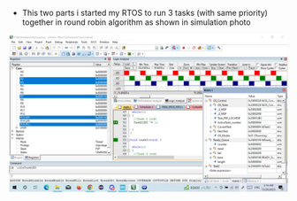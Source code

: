 - This two parts i started my RTOS to run 3 tasks (with same priority) together in round robin algorithm as shown in simulation photo

<p align="center">
  <img src="https://github.com/mgtera200/Master-Embedded-System/blob/main/PROJECTS/%5B%20teraRTOS%20%5D/teraRTOS_Part2%26Part3/MicroVision_Simulation%26debugging/SharedScreenshot.jpg">
</p>